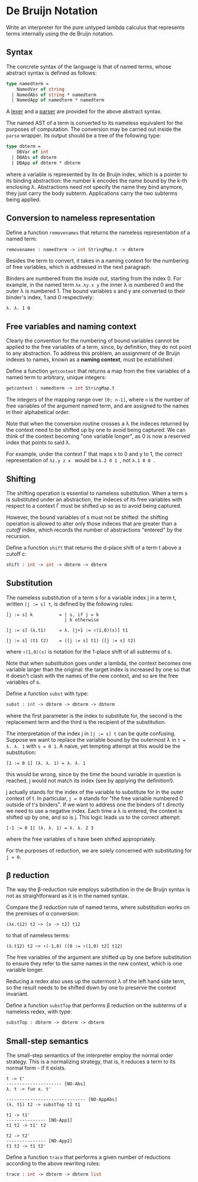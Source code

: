 # De Bruijn Notation

Write an interpreter for the pure untyped lambda calculus that represents terms internally using the de Bruijn notation.

## Syntax

The concrete syntax of the language is that of named terms, whose abstract syntax is defined as follows:

```ocaml
type namedterm =
    NamedVar of string
  | NamedAbs of string * namedterm
  | NamedApp of namedterm * namedterm
```
A [lexer](lib/lexer.mll) and a [parser](lib/parser.mly) are provided for the above abstract syntax.

The named AST of a term is converted to its nameless equivalent for the purposes of computation. The conversion may be carried out inside the ```parse``` wrapper. Its output should be a tree of the following type:

```ocaml
type dbterm =
    DBVar of int
  | DBAbs of dbterm
  | DBApp of dbterm * dbterm
```

where a variable is represented by its de Bruijn index, which is a pointer to its binding abstraction: the number k encodes the name bound by the k-th enclosing λ. Abstractions need not specify the name they bind anymore, they just carry the body subterm. Applications carry the two subterms being applied.

## Conversion to nameless representation

Define a function ```removenames``` that returns the nameless representation of a named term: 

```ocaml
removenames : namedterm -> int StringMap.t -> dbterm
```
Besides the term to convert, it takes in a naming context for the numbering of free variables, which is addressed in the next paragraph.

Binders are numbered from the inside out, starting from the index 0. 
For example, in the named term ```λx.λy.x y``` the inner λ is numbered 0 and the outer λ is numbered 1. The bound variables x and y are converted to their binder's index, 1 and 0 respectively:
```
λ. λ. 1 0
```

## Free variables and naming context

Clearly the convention for the numbering of bound variables cannot be applied to the free variables of a term, since, by definition, they do not point to any abstraction. To address this problem, an assignment of de Bruijn indexes to names, known as a **naming context**, must be established.

Define a function ```getcontext``` that returns a map from the free variables of a named term to arbitrary, unique integers:

```ocaml
getcontext : namedterm -> int StringMap.t
```
The integers of the mapping range over `[0; n-1]`, where `n` is the number of free variables of the argument named term, and are assigned to the names in their alphabetical order.

Note that when the conversion routine crosses a λ the indeces returned by the context need to be shifted up by one to avoid being captured. We can think of the context becoming "one variable longer", as 0 is now a reserved index that points to said λ. 

For example, under the context Γ that maps x to 0 and y to 1, the correct representation of  ```λz.y z x ``` would be ```λ.2 0 1 ```, not  ```λ.1 0 0 ```.

## Shifting

The shifting operation is essential to nameless substitution. When a term s is substituted under an abstraction, the indeces of its free variables with respect to a context Γ must be shifted up so as to avoid being captured.

However, the bound variables of s must not be shifted: the shifting operation is allowed to alter only those indeces that are greater than a _cutoff_ index, which records the number of abstractions "entered" by the recursion.

Define a function ```shift``` that returns the d-place shift of a term t above a cutoff c:
```ocaml
shift : int -> int -> dbterm -> dbterm
```

## Substitution

The nameless substitution of a term s for a variable index j in a term t, written `[j := s] t`, is defined by the following rules:

```
[j := s] k          = | s, if j = k
                      | k otherwise

[j := s] (λ.t1)     = λ. [j+1 := ↑(1,0)(s)] t1

[j := s] (t1 t2)    = ([j := s] t1) ([j := s] t2)
```

where ```↑(1,0)(s)``` is notation for the 1-place shift of all subterms of s. 

Note that when substitution goes under a lambda, the context becomes one variable larger than the original: the target index is increased by one so that it doesn't clash with the names of the new context, and so are the free variables of s.

Define a function ```subst``` with type:

```ocaml
subst : int -> dbterm -> dbterm -> dbterm
```
where the first parameter is the index to substitute for, the second is the replacement term and the third is the recipient of the substitution. 

The interpretation of the index j in ```[j := s] t``` can be quite confusing. Suppose we want to replace the variable bound by the outermost λ in ```t = λ. λ. 1``` with ```s = 0 1```. A naive, yet tempting attempt at this would be the substitution:
```
[1 := 0 1] (λ. λ. 1) = λ. λ. 1
```
this would be wrong, since by the time the bound variable in question is reached, j would not match its index (see by applying the definition!).

j actually stands for the index of the variable to substitute for in the _outer_ context of t. In particular, ```j = 0``` stands for "the free variable numbered 0 outside of t's binders". If we want to address one the binders of t directly we need to use a negative index. Each time a λ is entered, the context is shifted up by one, and so is j. This logic leads us to the correct attempt:
```
[-1 := 0 1] (λ. λ. 1) = λ. λ. 2 3
``` 
where the free variables of s have been shifted appropriately.

For the purposes of reduction, we are solely concerned with substituting for ```j = 0```.

## β reduction

The way the β-reduction rule employs substitution in the de Bruijn syntax is not as straightforward as it is in the named syntax.

Compare the β reduction rule of named terms, where substitution works on the premises of α conversion:
```
(λx.t12) t2 ~> [x -> t2] t12
```
to that of nameless terms:
```
(λ.t12) t2 ~> ↑(-1,0) ([0 := ↑(1,0) t2] t12)
```

The free variables of the argument are shifted up by one before substitution to ensure they refer to the same names in the new context, which is one variable longer.

Reducing a redex also uses up the outermost λ of the left hand side term, so the result needs to be shifted down by one to preserve the context invariant.

Define a function ```substTop``` that performs β reduction on the subterms of a nameless redex, with type:
```ocaml
substTop : dbterm -> dbterm -> dbterm
```

## Small-step semantics

The small-step semantics of the interpreter employ the normal order strategy. This is a normalizing strategy, that is, it reduces a term to its normal form - if it exists.
```
t -> t'
--------------------- [NO-Abs]
λ. t -> fun x. t'

------------------------------ [NO-AppAbs]
(λ. t1) t2 -> substTop t2 t1

t1 -> t1'
--------------- [NO-App1]
t1 t2 -> t1' t2

t2 -> t2' 
--------------- [NO-App2]
t1 t2 -> t1 t2'
```
Define a function ```trace``` that performs a given number of reductions according to the above rewriting rules:
```ocaml
trace : int -> dbterm -> dbterm list
```
